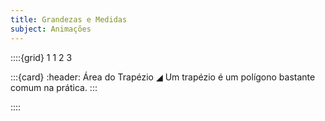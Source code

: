 ```yaml
---
title: Grandezas e Medidas
subject: Animações
---
```


::::{grid} 1 1 2 3

:::{card}
:header: Área do Trapézio ◢
Um trapézio é um polígono bastante comum na prática.
:::

::::